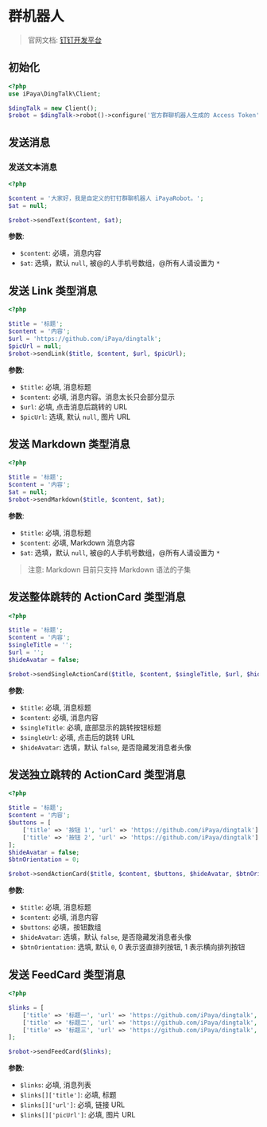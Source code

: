 # 群机器人

> 官网文档: [钉钉开发平台](https://open-doc.dingtalk.com/docs/doc.htm?treeId=257&articleId=105733&docType=1)

## 初始化

```php
<?php
use iPaya\DingTalk\Client;

$dingTalk = new Client();
$robot = $dingTalk->robot()->configure('官方群聊机器人生成的 Access Token');
```

## 发送消息

### 发送文本消息

```php
<?php

$content = '大家好，我是自定义的钉钉群聊机器人 iPayaRobot。';
$at = null;

$robot->sendText($content, $at);
```

**参数**:

- `$content`: 必填，消息内容
- `$at`: 选填，默认 `null`, 被@的人手机号数组，@所有人请设置为 `*`

## 发送 Link 类型消息

```php
<?php

$title = '标题';
$content = '内容';
$url = 'https://github.com/iPaya/dingtalk';
$picUrl = null;
$robot->sendLink($title, $content, $url, $picUrl);
```

**参数**:

- `$title`: 必填, 消息标题
- `$content`: 必填, 消息内容。消息太长只会部分显示
- `$url`: 必填, 点击消息后跳转的 URL
- `$picUrl`: 选填, 默认 `null`, 图片 URL

## 发送 Markdown 类型消息

```php
<?php

$title = '标题';
$content = '内容';
$at = null;
$robot->sendMarkdown($title, $content, $at);
```

**参数**:

- `$title`: 必填, 消息标题
- `$content`: 必填, Markdown 消息内容
- `$at`: 选填，默认 `null`, 被@的人手机号数组，@所有人请设置为 `*`

> 注意: Markdown 目前只支持 Markdown 语法的子集

## 发送整体跳转的 ActionCard 类型消息

```php
<?php

$title = '标题';
$content = '内容';
$singleTitle = '';
$url = '';
$hideAvatar = false;

$robot->sendSingleActionCard($title, $content, $singleTitle, $url, $hideAvatar);
```

**参数**:

- `$title`: 必填, 消息标题
- `$content`: 必填, 消息内容
- `$singleTitle`: 必填, 底部显示的跳转按钮标题
- `$singleUrl`: 必填, 点击后的跳转 URL
- `$hideAvatar`: 选填，默认 `false`, 是否隐藏发消息者头像

## 发送独立跳转的 ActionCard 类型消息

```php
<?php

$title = '标题';
$content = '内容';
$buttons = [
    ['title' => '按钮 1', 'url' => 'https://github.com/iPaya/dingtalk'],
    ['title' => '按钮 2', 'url' => 'https://github.com/iPaya/dingtalk'],
];
$hideAvatar = false;
$btnOrientation = 0;

$robot->sendActionCard($title, $content, $buttons, $hideAvatar, $btnOrientation);
```

**参数**:

- `$title`: 必填, 消息标题
- `$content`: 必填, 消息内容
- `$buttons`: 必填，按钮数组
- `$hideAvatar`: 选填，默认 `false`, 是否隐藏发消息者头像
- `$btnOrientation`: 选填, 默认 `0`, 0 表示竖直排列按钮, 1 表示横向排列按钮

## 发送 FeedCard 类型消息

```php
<?php

$links = [
    ['title' => '标题一', 'url' => 'https://github.com/iPaya/dingtalk', 'picUrl' => 'https://wxt.sinaimg.cn/thumb300/6a5cfb7bgy1fgidkr34hpj21kw11xh2e.jpg'],
    ['title' => '标题二', 'url' => 'https://github.com/iPaya/dingtalk', 'picUrl' => 'https://wxt.sinaimg.cn/thumb300/6a5cfb7bgy1fgidkr34hpj21kw11xh2e.jpg'],
    ['title' => '标题三', 'url' => 'https://github.com/iPaya/dingtalk', 'picUrl' => 'https://wxt.sinaimg.cn/thumb300/6a5cfb7bgy1fgidkr34hpj21kw11xh2e.jpg'],
];

$robot->sendFeedCard($links);
```

**参数**:

- `$links`: 必填, 消息列表
- `$links[]['title']`: 必填, 标题
- `$links[]['url']`: 必填, 链接 URL
- `$links[]['picUrl']`: 必填, 图片 URL
